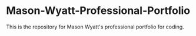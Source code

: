# Mason-Wyatt-Professional-Portfolio
This is the repository for Mason Wyatt's professional portfolio for coding.
